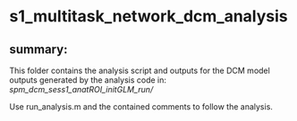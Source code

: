 # s1_multitask_network_dcm_analysis

## summary:  
This folder contains the analysis script and outputs for the DCM model outputs generated by 
the analysis code in: *spm_dcm_sess1_anatROI_initGLM_run/*  

Use run_analysis.m and the contained  comments to follow the analysis.